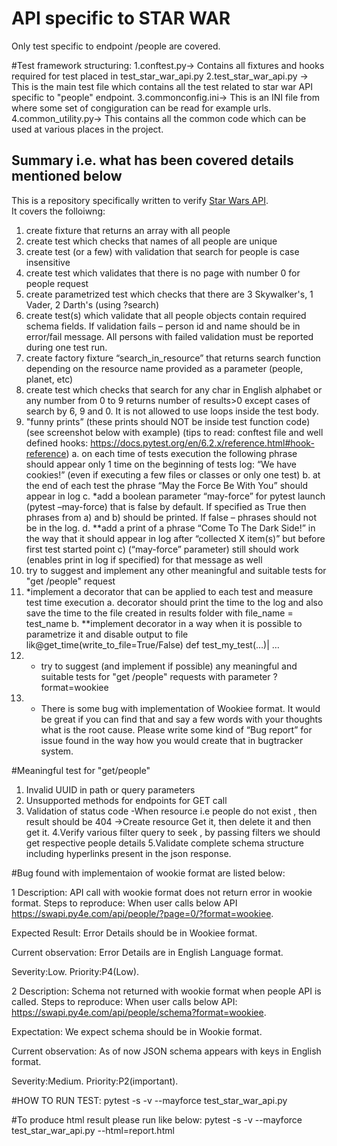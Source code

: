 # API specific to STAR WAR
Only test specific to endpoint /people are covered.

#Test framework structuring:
1.conftest.py-> Contains all fixtures and hooks required for test placed in test_star_war_api.py
2.test_star_war_api.py -> This is the main test file which contains all the test related to star war API specific to "people" endpoint.
3.commonconfig.ini-> This is an INI file from where some set of congiguration can be read for example urls.
4.common_utility.py-> This contains all the common code which can be used at various places in the project.


## Summary i.e. what has been covered details mentioned below
This is a repository specifically written to verify [Star Wars API](https://swapi.py4e.com/documentation).  
It covers the folloiwng:  
1) create fixture that returns an array with all people
2) create test which checks that names of all people are unique
3) create test (or a few) with validation that search for people is case insensitive
4) create test which validates that there is no page with number 0 for people request 
5) create parametrized test which checks that there are 3 Skywalker's, 1 Vader, 2 Darth's (using 
?search)
6) create test(s) which validate that all people objects contain required schema fields.
If validation fails – person id and name should be in error/fail message.
All persons with failed validation must be reported during one test run.
7) create factory fixture “search_in_resource” that returns search function depending on the 
resource name provided as a parameter (people, planet, etc)
8) create test which checks that search for any char in English alphabet or any number from 0 to 9 
returns number of results>0 except cases of search by 6, 9 and 0. It is not allowed to use loops 
inside the test body.
9) "funny prints” (these prints should NOT be inside test function code) (see screenshot below with 
example) (tips to read: conftest file and well defined hooks:
https://docs.pytest.org/en/6.2.x/reference.html#hook-reference)
a. on each time of tests execution the following phrase should appear only 1 time on the 
beginning of tests log: “We have cookies!” (even if executing a few files or classes or 
only one test)
b. at the end of each test the phrase “May the Force Be With You” should appear in log
c. *add a boolean parameter “may-force” for pytest launch (pytest –may-force) that is 
false by default. If specified as True then phrases from a) and b) should be printed. If 
false – phrases should not be in the log.
d. **add a print of a phrase “Come To The Dark Side!” in the way that it should appear in 
log after “collected X item(s)” but before first test started
point с) (“may-force” parameter) still should work (enables print in log if specified) for 
that message as well
10) try to suggest and implement any other meaningful and suitable tests for "get /people" request
11) *implement a decorator that can be applied to each test and measure test time execution
a. decorator should print the time to the log and also save the time to the file created in 
results folder with file_name = test_name
b. **implement decorator in a way when it is possible to parametrize it and disable output 
to file lik@get_time(write_to_file=True/False)
def test_my_test(…)|
 …
12) * try to suggest (and implement if possible) any meaningful and suitable tests for "get /people" 
requests with parameter ?format=wookiee 
13) * There is some bug with implementation of Wookiee format. It would be great if you can find 
that and say a few words with your thoughts what is the root cause. Please write some kind of 
“Bug report” for issue found in the way how you would create that in bugtracker system.


#Meaningful test for "get/people"
1. Invalid UUID in path or query parameters
2. Unsupported methods for endpoints for GET call
3. Validation of status code
       -When resource i.e people do not exist , then result should be 404
       ->Create resource Get it, then delete it and then get it.
4.Verify various filter query to seek , by passing filters we should get respective people details
5.Validate complete schema structure including hyperlinks present in the json response.


#Bug found with implementaion of wookie format are listed below:

1
Description: API call with wookie format does not return error in wookie format.
Steps to reproduce:
When user calls below API
https://swapi.py4e.com/api/people/?page=0/?format=wookiee.

Expected Result:
Error Details should be in Wookiee format.

Current observation:
Error Details are in English Language format.

Severity:Low.
Priority:P4(Low).

2
Description: Schema not returned with wookie format when people API is called.
Steps to reproduce:
When user calls below API:
https://swapi.py4e.com/api/people/schema?format=wookiee.

Expectation:
We expect schema  should be in Wookie format.

Current observation:
As of now JSON schema appears with keys in English format.

Severity:Medium.
Priority:P2(important).


#HOW TO RUN TEST:
pytest -s -v --mayforce test_star_war_api.py

#To produce html result please run like below:
pytest -s -v --mayforce test_star_war_api.py --html=report.html
